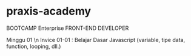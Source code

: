 # praxis-academy
BOOTCAMP Enterprise FRONT-END DEVELOPER

Minggu 01 \n
Invice 01-01  : Belajar Dasar Javascript (variable, tipe data, function, looping, dll.)
